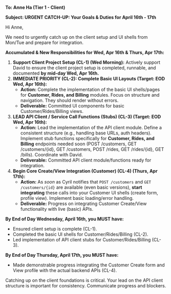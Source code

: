 **To: Anne Ha (Tier 1 - Client)**

**Subject: URGENT CATCH-UP: Your Goals & Duties for April 16th - 17th**

Hi Anne,

We need to urgently catch up on the client setup and UI shells from Mon/Tue and prepare for integration.

**Accumulated & New Responsibilities for Wed, Apr 16th & Thurs, Apr 17th:**

1.  **Support Client Project Setup (CL-1) (Wed Morning):** Actively support David to ensure the client project setup is completed, runnable, and documented **by mid-day Wed, Apr 16th.**
2.  **IMMEDIATE PRIORITY (CL-2): Complete Basic UI Layouts (Target: EOD Wed, Apr 16th):**
    *   **Action:** Complete the implementation of the basic UI shells/pages for **Customer, Rides, and Billing** modules. Focus on structure and navigation. They should render without errors.
    *   **Deliverable:** Committed UI components for basic Customer/Rides/Billing views.
3.  **LEAD API Client / Service Call Functions (Stubs) (CL-3) (Target: EOD Wed, Apr 16th):**
    *   **Action:** Lead the implementation of the API client module. Define a consistent structure (e.g., handling base URLs, auth headers). Implement stub functions specifically for **Customer, Rides, and Billing** endpoints needed soon (POST /customers, GET /customers/{id}, GET /customers, POST /rides, GET /rides/{id}, GET /bills). Coordinate with David.
    *   **Deliverable:** Committed API client module/functions ready for integration.
4.  **Begin Core Create/View Integration (Customer) (CL-4) (Thurs, Apr 17th):**
    *   **Action:** As *soon* as Cyril notifies that `POST /customers` and `GET /customers/{id}` are available (even basic versions), **start integrating** these calls into your Customer UI shells (create form, profile view). Implement basic loading/error handling.
    *   **Deliverable:** Progress on integrating Customer Create/View functionality with live (basic) APIs.

**By End of Day Wednesday, April 16th, you MUST have:**
*   Ensured client setup is complete (CL-1).
*   Completed the basic UI shells for Customer/Rides/Billing (CL-2).
*   Led implementation of API client stubs for Customer/Rides/Billing (CL-3).

**By End of Day Thursday, April 17th, you MUST have:**
*   Made demonstrable progress integrating the Customer Create form and View profile with the actual backend APIs (CL-4).

Catching up on the client foundations is critical. Your lead on the API client structure is important for consistency. Communicate progress and blockers.